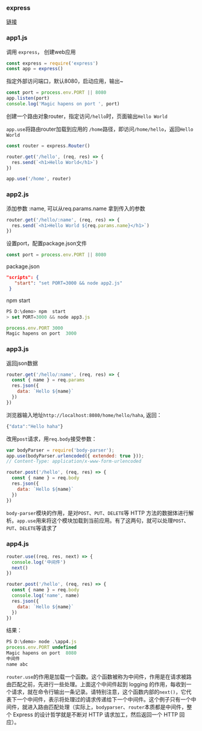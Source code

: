 ### express

[链接](https://github.com/summer0216/ruanyifeng/blob/master/demos/README.md#express)

### app1.js

调用 `express`， 创建web应用

```js
const express = require('express')
const app = express()
```

指定外部访问端口，默认8080，启动应用，输出~

```js
const port = process.env.PORT || 8080
app.listen(port)
console.log('Magic hapens on port ', port)
```

创建一个路由对象router，指定访问`/hello`时，页面输出`Hello World`

`app.use`将路由router加载到应用的 `/home`路径，即访问`/home/hello`，返回`Hello World`

```js
const router = express.Router()

router.get('/hello', (req, res) => {
  res.send(`<h1>Hello World</h1>`)
})

app.use('/home', router)
```

### app2.js

添加参数 :name, 可以从req.params.name 拿到传入的参数

```js
router.get('/hello/:name', (req, res) => {
  res.send(`<h1>Hello World ${req.params.name}</h1>`)
})
```

设置port，配置package.json文件

```js
const port = process.env.PORT || 8080
```

package.json

```json
"scripts": {
   "start": "set PORT=3000 && node app2.js"
 }
```

npm start

```js
PS D:\demo> npm  start
> set PORT=3000 && node app3.js

process.env.PORT 3000
Magic hapens on port  3000
```



### app3.js

返回json数据

```js
router.get('/hello/:name', (req, res) => {
  const { name } = req.params
  res.json({
    data: `Hello ${name}`
  })
})
```

浏览器输入地址`http://localhost:8080/home/hello/haha`, 返回：

```js
{"data":"Hello haha"}
```

改用`post`请求，用`req.body`接受参数：

```js
var bodyParser = require('body-parser');
app.use(bodyParser.urlencoded({ extended: true }));
// Content-Type: application/x-www-form-urlencoded

router.post('/hello', (req, res) => {
  const { name } = req.body
  res.json({
    data: `Hello ${name}`
  })
})
```

`body-parser`模块的作用，是对`POST`、`PUT`、`DELETE`等 HTTP 方法的数据体进行解析。`app.use`用来将这个模块加载到当前应用。有了这两句，就可以处理`POST`、`PUT`、`DELETE`等请求了



### app4.js

```js
router.use((req, res, next) => {
  console.log('中间件')
  next()
})

router.post('/hello', (req, res) => {
  const { name } = req.body
  console.log('name', name)
  res.json({
    data: `Hello ${name}`
  })
})

```

结果：

```js
PS D:\demo> node .\app4.js
process.env.PORT undefined
Magic hapens on port  8080
中间件
name abc
```

`router.use`的作用是加载一个函数。这个函数被称为中间件，作用是在请求被路由匹配之前，先进行一些处理。上面这个中间件起到 logging 的作用，每收到一个请求，就在命令行输出一条记录。请特别注意，这个函数内部的`next()`，它代表下一个中间件，表示将处理过的请求传递给下一个中间件。这个例子只有一个中间件，就进入路由匹配处理（实际上，`bodyparser`、`router`本质都是中间件，整个 Express 的设计哲学就是不断对 HTTP 请求加工，然后返回一个 HTTP 回应）。


